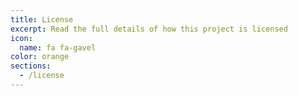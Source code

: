 ```yaml
---
title: License
excerpt: Read the full details of how this project is licensed
icon:
  name: fa fa-gavel
color: orange
sections:
  - /license
---
```

